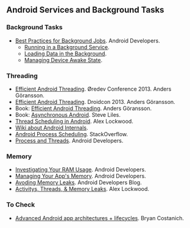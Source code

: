 Android Services and Background Tasks
-------------------------------------

### Background Tasks
* [Best Practices for Background Jobs](http://developer.android.com/training/best-background.html). Android Developers.
  * [Running in a Background Service](http://developer.android.com/training/run-background-service/index.html).
  * [Loading Data in the Background](http://developer.android.com/training/load-data-background/index.html).
  * [Managing Device Awake State](http://developer.android.com/training/scheduling/index.html).

### Threading
* [Efficient Android Threading](http://vimeo.com/78912113). Øredev Conference 2013. Anders Göransson.
* [Efficient Android Threading](https://www.youtube.com/watch?v=_q12gb7OwsA). Droidcon 2013. Anders Göransson.
* Book: [Efficient Android Threading](http://shop.oreilly.com/product/mobile/0636920029397.do). Anders Göransson.
* Book: [Asynchronous Android](http://www.amazon.com/Asynchronous-Android-Steve-Liles/dp/1783286873/ref=pd_sim_sbs_b_5?ie=UTF8&refRID=0J62P0XKSJ9XXH8QW6XN). Steve Liles.
* [Thread Scheduling in Android](http://www.androiddesignpatterns.com/2014/01/thread-scheduling-in-android.html). Alex Lockwood.
* [Wiki about Android Internals](https://github.com/keesj/gomo/wiki).
* [Android Process Scheduling](http://stackoverflow.com/questions/7931032/android-process-scheduling?answertab=active#tab-top). StackOverflow.
* [Process and Threads](http://developer.android.com/guide/components/processes-and-threads.html). Android Developers.

### Memory
* [Investigating Your RAM Usage](https://developer.android.com/tools/debugging/debugging-memory.html). Android Developers.
* [Managing Your App's Memory](https://developer.android.com/training/articles/memory.html). Android Developers.
* [Avoding Memory Leaks](http://android-developers.blogspot.com.es/2009/01/avoiding-memory-leaks.html). Android Developers Blog.
* [Activitys, Threads, & Memory Leaks](http://www.androiddesignpatterns.com/2013/04/activitys-threads-memory-leaks.html). Alex Lockwood.
 
### To Check
* [Advanced Android app architectures + lifecycles](http://oredev.org/2013/wed-fri-conference/advanced-android-app-architectures--lifecycles). Bryan Costanich.
